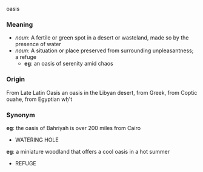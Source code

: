 oasis
### Meaning
+ _noun_: A fertile or green spot in a desert or wasteland, made so by the presence of water
+ _noun_: A situation or place preserved from surrounding unpleasantness; a refuge
    + __eg__: an oasis of serenity amid chaos

### Origin

From Late Latin Oasis an oasis in the Libyan desert, from Greek, from Coptic ouahe, from Egyptian wḥ't

### Synonym

__eg__: the oasis of Bahriyah is over 200 miles from Cairo

+ WATERING HOLE

__eg__: a miniature woodland that offers a cool oasis in a hot summer

+ REFUGE



